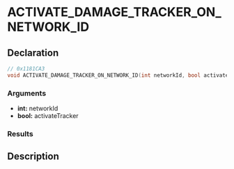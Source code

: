 # ACTIVATE_DAMAGE_TRACKER_ON_NETWORK_ID

## Declaration
```cpp
// 0x1181CA3
void ACTIVATE_DAMAGE_TRACKER_ON_NETWORK_ID(int networkId, bool activateTracker);
```

### Arguments
- **int:** networkId
- **bool:** activateTracker

### Results

## Description
